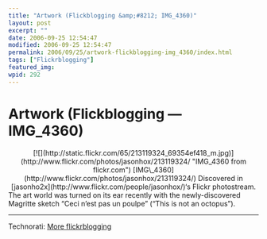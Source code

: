 ```yaml
---
title: "Artwork (Flickblogging &amp;#8212; IMG_4360)"
layout: post
excerpt: ""
date: 2006-09-25 12:54:47
modified: 2006-09-25 12:54:47
permalink: 2006/09/25/artwork-flickblogging-img_4360/index.html
tags: ["Flickrblogging"]
featured_img: 
wpid: 292
---
```


# Artwork (Flickblogging &#8212; IMG_4360)

<div align="center">[![](http://static.flickr.com/65/213119324_69354ef418_m.jpg)](http://www.flickr.com/photos/jasonhox/213119324/ "IMG_4360 from flickr.com")  
[IMG\_4360](http://www.flickr.com/photos/jasonhox/213119324/)  
Discovered in [jasonho2x](http://www.flickr.com/people/jasonhox/)‘s Flickr photostream. </div>The art world was turned on its ear recently with the newly-discovered Magritte sketch “Ceci n’est pas un poulpe” (“This is not an octopus”).

- - - - - -

Technorati: [More flickrblogging](http://www.technorati.com/tags/flickrblogging)